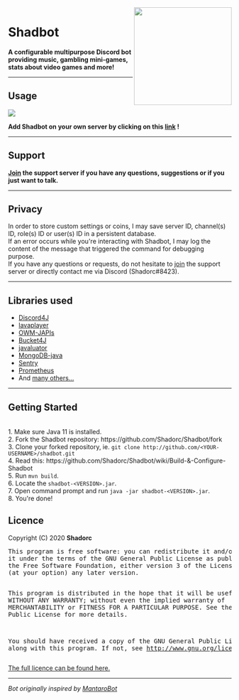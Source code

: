 <!DOCTYPE html>
<html>
<body>
    <a href="https://discordapp.com/oauth2/authorize?client_id=331146243596091403&scope=bot&permissions=271674454">
        <img align="right" src="https://i.imgur.com/ab9PUtE.png" height="220" width="220">
    </a>
    <h1>Shadbot</h1>
    <p><b>A configurable multipurpose Discord bot providing music, gambling mini-games, stats about video games and more!</b></p>
    <hr>
    <h2>Usage</h2>
    <a href="https://discordbots.org/bot/331146243596091403">
        <img src="https://discordbots.org/api/widget/331146243596091403.svg">
    </a>
    <p><b>Add Shadbot on your own server by clicking on this <a href="https://discordapp.com/oauth2/authorize?client_id=331146243596091403&scope=bot&permissions=271674454">link</a> !</b></p>
    <hr>
    <h2>Support</h2>
    <p><b><a href="https://discord.gg/CKnV4ff">Join</a> the support server if you have any questions, suggestions or if you just want to talk.</b></p>
    <hr>
    <h2>Privacy</h2>
    In order to store custom settings or coins, I may save server ID, channel(s) ID, role(s) ID or user(s) ID in a persistent database. 
    <br>If an error occurs while you're interacting with Shadbot, I may log the content of the message that triggered the command for debugging purpose.
    <br>If you have any questions or requests, do not hesitate to <a href="https://discord.gg/CKnV4ff">join</a> the support server or directly contact
    me via Discord (Shadorc#8423).
    <hr>
    <h2>Libraries used</h2>
    <ul>
        <li><a href="https://github.com/Discord4J/Discord4J">Discord4J</a>
        <li><a href="https://github.com/sedmelluq/lavaplayer">lavaplayer</a>
        <li><a href="https://bitbucket.org/aksinghnet/owm-japis">OWM-JAPIs</a>
        <li><a href="https://github.com/vladimir-bukhtoyarov/bucket4j">Bucket4J</a>
        <li><a href="http://javaluator.sourceforge.net/en/home/">javaluator</a>
        <li><a href="https://github.com/mongodb/mongo-java-driver">MongoDB-java</a>
        <li><a href="https://github.com/getsentry/sentry-java">Sentry</a></li>
        <li><a href="https://github.com/prometheus/client_java">Prometheus</a></li>
        <li>And <a href="pom.xml">many others...</a></li>
    </ul>
    <hr>
    <h2>Getting Started</h2>
    <br>1. Make sure Java 11 is installed.
    <br>2. Fork the Shadbot repository: https://github.com/Shadorc/Shadbot/fork
    <br>3. Clone your forked repository, ie. <code>git clone http://github.com/&lt;YOUR-USERNAME&gt;/shadbot.git</code>
    <br>4. Read this: https://github.com/Shadorc/Shadbot/wiki/Build-&-Configure-Shadbot
    <br>5. Run <code>mvn build</code>.
    <br>6. Locate the <code>shadbot-&lt;VERSION&gt;.jar</code>.  
    <br>7. Open command prompt and run <code>java -jar shadbot-&lt;VERSION&gt;.jar</code>.
    <br>8. You're done!
    <h2>Licence</h2>
    <p>Copyright (C) 2020 <b>Shadorc</b>
        <pre>
This program is free software: you can redistribute it and/or modify
it under the terms of the GNU General Public License as published by
the Free Software Foundation, either version 3 of the License, or
(at your option) any later version.

This program is distributed in the hope that it will be useful,
but WITHOUT ANY WARRANTY; without even the implied warranty of
MERCHANTABILITY or FITNESS FOR A PARTICULAR PURPOSE.  See the
GNU General Public License for more details.

You should have received a copy of the GNU General Public License
along with this program.  If not, see http://www.gnu.org/licenses/
        </pre>
        <a href="https://github.com/Shadorc/Shadbot/blob/master/LICENSE">The full licence can be found here.</a>
        <hr>
        <p><i>Bot originally inspired by <a href="https://github.com/Mantaro/MantaroBot">MantaroBot</i></a>
</body>
</html>
